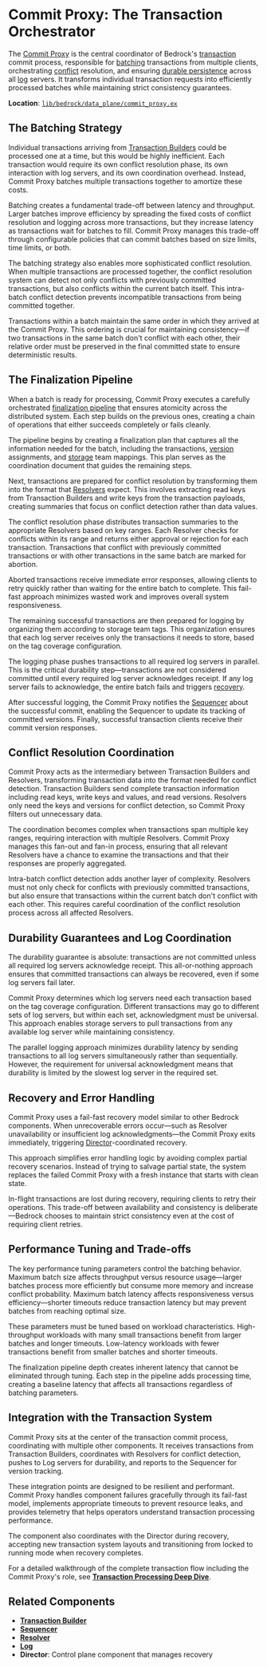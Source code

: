# Commit Proxy: The Transaction Orchestrator

The [Commit Proxy](../../glossary.md#commit-proxy) is the central coordinator of Bedrock's [transaction](../../glossary.md#transaction) commit process, responsible for [batching](../../glossary.md#batching) transactions from multiple clients, orchestrating [conflict](../../glossary.md#conflict) resolution, and ensuring [durable persistence](../../glossary.md#durability-guarantee) across all [log](../../glossary.md#log) servers. It transforms individual transaction requests into efficiently processed batches while maintaining strict consistency guarantees.

**Location**: [`lib/bedrock/data_plane/commit_proxy.ex`](../../../lib/bedrock/data_plane/commit_proxy.ex)

## The Batching Strategy

Individual transactions arriving from [Transaction Builders](../../glossary.md#transaction-builder) could be processed one at a time, but this would be highly inefficient. Each transaction would require its own conflict resolution phase, its own interaction with log servers, and its own coordination overhead. Instead, Commit Proxy batches multiple transactions together to amortize these costs.

Batching creates a fundamental trade-off between latency and throughput. Larger batches improve efficiency by spreading the fixed costs of conflict resolution and logging across more transactions, but they increase latency as transactions wait for batches to fill. Commit Proxy manages this trade-off through configurable policies that can commit batches based on size limits, time limits, or both.

The batching strategy also enables more sophisticated conflict resolution. When multiple transactions are processed together, the conflict resolution system can detect not only conflicts with previously committed transactions, but also conflicts within the current batch itself. This intra-batch conflict detection prevents incompatible transactions from being committed together.

Transactions within a batch maintain the same order in which they arrived at the Commit Proxy. This ordering is crucial for maintaining consistency—if two transactions in the same batch don't conflict with each other, their relative order must be preserved in the final committed state to ensure deterministic results.

## The Finalization Pipeline

When a batch is ready for processing, Commit Proxy executes a carefully orchestrated [finalization pipeline](../../glossary.md#finalization-pipeline) that ensures atomicity across the distributed system. Each step builds on the previous ones, creating a chain of operations that either succeeds completely or fails cleanly.

The pipeline begins by creating a finalization plan that captures all the information needed for the batch, including the transactions, [version](../../glossary.md#version) assignments, and [storage](../../glossary.md#storage) team mappings. This plan serves as the coordination document that guides the remaining steps.

Next, transactions are prepared for conflict resolution by transforming them into the format that [Resolvers](../../glossary.md#resolver) expect. This involves extracting read keys from Transaction Builders and write keys from the transaction payloads, creating summaries that focus on conflict detection rather than data values.

The conflict resolution phase distributes transaction summaries to the appropriate Resolvers based on key ranges. Each Resolver checks for conflicts within its range and returns either approval or rejection for each transaction. Transactions that conflict with previously committed transactions or with other transactions in the same batch are marked for abortion.

Aborted transactions receive immediate error responses, allowing clients to retry quickly rather than waiting for the entire batch to complete. This fail-fast approach minimizes wasted work and improves overall system responsiveness.

The remaining successful transactions are then prepared for logging by organizing them according to storage team tags. This organization ensures that each log server receives only the transactions it needs to store, based on the tag coverage configuration.

The logging phase pushes transactions to all required log servers in parallel. This is the critical durability step—transactions are not considered committed until every required log server acknowledges receipt. If any log server fails to acknowledge, the entire batch fails and triggers [recovery](../../glossary.md#recovery).

After successful logging, the Commit Proxy notifies the [Sequencer](../../glossary.md#sequencer) about the successful commit, enabling the Sequencer to update its tracking of committed versions. Finally, successful transaction clients receive their commit version responses.

## Conflict Resolution Coordination

Commit Proxy acts as the intermediary between Transaction Builders and Resolvers, transforming transaction data into the format needed for conflict detection. Transaction Builders send complete transaction information including read keys, write keys and values, and read versions. Resolvers only need the keys and versions for conflict detection, so Commit Proxy filters out unnecessary data.

The coordination becomes complex when transactions span multiple key ranges, requiring interaction with multiple Resolvers. Commit Proxy manages this fan-out and fan-in process, ensuring that all relevant Resolvers have a chance to examine the transactions and that their responses are properly aggregated.

Intra-batch conflict detection adds another layer of complexity. Resolvers must not only check for conflicts with previously committed transactions, but also ensure that transactions within the current batch don't conflict with each other. This requires careful coordination of the conflict resolution process across all affected Resolvers.

## Durability Guarantees and Log Coordination

The durability guarantee is absolute: transactions are not committed unless all required log servers acknowledge receipt. This all-or-nothing approach ensures that committed transactions can always be recovered, even if some log servers fail later.

Commit Proxy determines which log servers need each transaction based on the tag coverage configuration. Different transactions may go to different sets of log servers, but within each set, acknowledgment must be universal. This approach enables storage servers to pull transactions from any available log server while maintaining consistency.

The parallel logging approach minimizes durability latency by sending transactions to all log servers simultaneously rather than sequentially. However, the requirement for universal acknowledgment means that durability is limited by the slowest log server in the required set.

## Recovery and Error Handling

Commit Proxy uses a fail-fast recovery model similar to other Bedrock components. When unrecoverable errors occur—such as Resolver unavailability or insufficient log acknowledgments—the Commit Proxy exits immediately, triggering [Director](../../glossary.md#director)-coordinated recovery.

This approach simplifies error handling logic by avoiding complex partial recovery scenarios. Instead of trying to salvage partial state, the system replaces the failed Commit Proxy with a fresh instance that starts with clean state.

In-flight transactions are lost during recovery, requiring clients to retry their operations. This trade-off between availability and consistency is deliberate—Bedrock chooses to maintain strict consistency even at the cost of requiring client retries.

## Performance Tuning and Trade-offs

The key performance tuning parameters control the batching behavior. Maximum batch size affects throughput versus resource usage—larger batches process more efficiently but consume more memory and increase conflict probability. Maximum batch latency affects responsiveness versus efficiency—shorter timeouts reduce transaction latency but may prevent batches from reaching optimal size.

These parameters must be tuned based on workload characteristics. High-throughput workloads with many small transactions benefit from larger batches and longer timeouts. Low-latency workloads with fewer transactions benefit from smaller batches and shorter timeouts.

The finalization pipeline depth creates inherent latency that cannot be eliminated through tuning. Each step in the pipeline adds processing time, creating a baseline latency that affects all transactions regardless of batching parameters.

## Integration with the Transaction System

Commit Proxy sits at the center of the transaction commit process, coordinating with multiple other components. It receives transactions from Transaction Builders, coordinates with Resolvers for conflict detection, pushes to Log servers for durability, and reports to the Sequencer for version tracking.

These integration points are designed to be resilient and performant. Commit Proxy handles component failures gracefully through its fail-fast model, implements appropriate timeouts to prevent resource leaks, and provides telemetry that helps operators understand transaction processing performance.

The component also coordinates with the Director during recovery, accepting new transaction system layouts and transitioning from locked to running mode when recovery completes.

For a detailed walkthrough of the complete transaction flow including the Commit Proxy's role, see **[Transaction Processing Deep Dive](../deep-dives/transactions.md)**.

## Related Components

- **[Transaction Builder](transaction-builder.md)**
- **[Sequencer](sequencer.md)**
- **[Resolver](resolver.md)**
- **[Log](../data-plane/log.md)**
- **Director**: Control plane component that manages recovery

